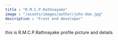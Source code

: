 ```yaml
---
title : "R.M.C.P.Rathnayake"
image : "/assets/images/author/john-doe.jpg"
description : "Front end developer"
---
```


this is R.M.C.P.Rathnayake profile picture and details
